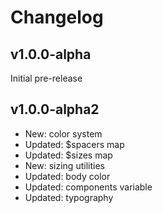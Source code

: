 # Changelog

## v1.0.0-alpha

Initial pre-release

## v1.0.0-alpha2

* New: color system
* Updated: $spacers map
* Updated: $sizes map
* New: sizing utilities
* Updated: body color
* Updated: components variable
* Updated: typography